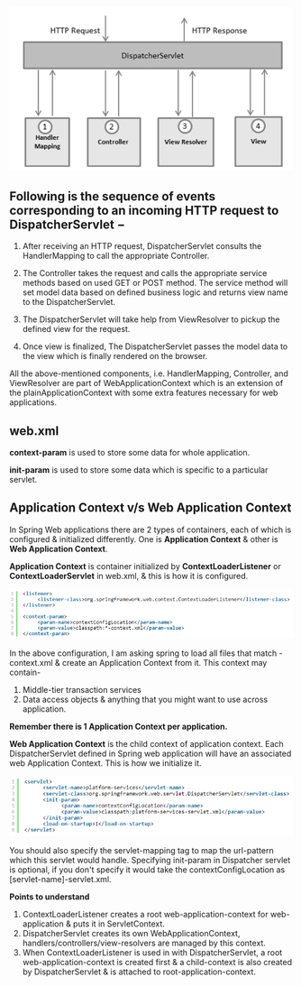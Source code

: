 ![Spring MVC](https://github.com/deepakmotlani/Notes/blob/master/Spring%20MVC/images/MVC-basics.PNG)

## Following is the sequence of events corresponding to an incoming HTTP request to DispatcherServlet −

1. After receiving an HTTP request, DispatcherServlet consults the HandlerMapping to call the appropriate Controller.

1. The Controller takes the request and calls the appropriate service methods based on used GET or POST method. The service method will set model data based on defined business logic and returns view name to the DispatcherServlet.

1. The DispatcherServlet will take help from ViewResolver to pickup the defined view for the request.

1. Once view is finalized, The DispatcherServlet passes the model data to the view which is finally rendered on the browser.

All the above-mentioned components, i.e. HandlerMapping, Controller, and ViewResolver are part of WebApplicationContext which is an extension of the plainApplicationContext with some extra features necessary for web applications.

## web.xml
**context-param** is used to store some data for whole application.

**init-param** is used to store some data which is specific to a particular servlet.

## Application Context v/s Web Application Context

In Spring Web applications there are 2 types of containers, each of which is configured & initialized differently. One is **Application Context** & other is **Web Application Context**.

**Application Context** is container initialized by **ContextLoaderListener** or **ContextLoaderServlet** in web.xml, & this is how it is configured.

![Context Loader](https://github.com/deepakmotlani/Notes/blob/master/Spring%20MVC/images/web-xml-context-loader.PNG)

In the above configuration, I am asking spring to load all files that match -context.xml & create an Application Context from it. This context may contain-
1. Middle-tier transaction services
2. Data access objects & anything that you might want to use across application.

**Remember there is 1 Application Context per application.**

**Web Application Context** is the child context of application context. Each DispatcherServlet defined in Spring web application will have an associated web Application Context. This is how we initialize it.

![Dispatch Servlet](https://github.com/deepakmotlani/Notes/blob/master/Spring%20MVC/images/web-xml-dispatcher-servlet.PNG)

You should also specify the servlet-mapping tag to map the url-pattern which this servlet would handle. Specifying init-param in Dispatcher servlet is optional, if you don't specify it would take the contextConfigLocation as [servlet-name]-servlet.xml.

**Points to understand**
1. ContextLoaderListener creates a root web-application-context for web-application & puts it in ServletContext.
2. DispatcherServlet creates its own WebApplicationContext, handlers/controllers/view-resolvers are managed by this context.
3. When ContextLoaderListener is used in with DispatcherServlet, a root web-application-context is created first & a child-context is also created by DispatcherServlet & is attached to root-application-context.
